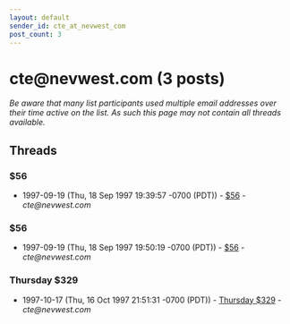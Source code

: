 ```yaml
---
layout: default
sender_id: cte_at_nevwest_com
post_count: 3
---
```


# cte<span>@</span>nevwest.com (3 posts)

_Be aware that many list participants used multiple email addresses over their time active on the list. As such this page may not contain all threads available._

## Threads

### $56
+ 1997-09-19 (Thu, 18 Sep 1997 19:39:57 -0700 (PDT)) - [$56](/archive/1997/09/793a78a6e5ed03a5c01a868a1a2fddab2cccb45a71cb27f1147fbcf50a644d90) - _cte@nevwest.com_

### $56
+ 1997-09-19 (Thu, 18 Sep 1997 19:50:19 -0700 (PDT)) - [$56](/archive/1997/09/4fcca273d5abf405dfc33fe8ec559b202eea3ec211343ce785a31079e7b1d6a5) - _cte@nevwest.com_

### Thursday $329
+ 1997-10-17 (Thu, 16 Oct 1997 21:51:31 -0700 (PDT)) - [Thursday $329](/archive/1997/10/9ec6c8758cfbde71b370fca83aa3b877976f3e6cda38e525c104e84ce5459e94) - _cte@nevwest.com_

